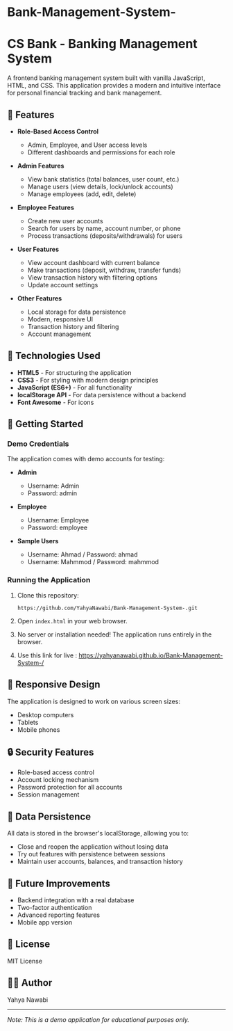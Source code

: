 # Bank-Management-System-
# CS Bank - Banking Management System

A frontend banking management system built with vanilla JavaScript, HTML, and CSS. This application provides a modern and intuitive interface for personal financial tracking and bank management.

## 🌟 Features

- **Role-Based Access Control**
  - Admin, Employee, and User access levels
  - Different dashboards and permissions for each role

- **Admin Features**
  - View bank statistics (total balances, user count, etc.)
  - Manage users (view details, lock/unlock accounts)
  - Manage employees (add, edit, delete)

- **Employee Features**
  - Create new user accounts
  - Search for users by name, account number, or phone
  - Process transactions (deposits/withdrawals) for users

- **User Features**
  - View account dashboard with current balance
  - Make transactions (deposit, withdraw, transfer funds)
  - View transaction history with filtering options
  - Update account settings

- **Other Features**
  - Local storage for data persistence
  - Modern, responsive UI
  - Transaction history and filtering
  - Account management

## 🔧 Technologies Used

- **HTML5** - For structuring the application
- **CSS3** - For styling with modern design principles
- **JavaScript (ES6+)** - For all functionality
- **localStorage API** - For data persistence without a backend
- **Font Awesome** - For icons

## 🚀 Getting Started

### Demo Credentials

The application comes with demo accounts for testing:

- **Admin**
  - Username: Admin
  - Password: admin

- **Employee**
  - Username: Employee
  - Password: employee

- **Sample Users**
  - Username: Ahmad / Password: ahmad
  - Username: Mahmmod / Password: mahmmod

### Running the Application

1. Clone this repository:
   ```
   https://github.com/YahyaNawabi/Bank-Management-System-.git
   ```
2. Open `index.html` in your web browser.

3. No server or installation needed! The application runs entirely in the browser.

4. Use this link for live : https://yahyanawabi.github.io/Bank-Management-System-/

## 📱 Responsive Design

The application is designed to work on various screen sizes:
- Desktop computers
- Tablets
- Mobile phones

## 🔒 Security Features

- Role-based access control
- Account locking mechanism
- Password protection for all accounts
- Session management

## 💾 Data Persistence

All data is stored in the browser's localStorage, allowing you to:
- Close and reopen the application without losing data
- Try out features with persistence between sessions
- Maintain user accounts, balances, and transaction history

## 🧪 Future Improvements

- Backend integration with a real database
- Two-factor authentication
- Advanced reporting features
- Mobile app version

## 📝 License

MIT License

## 👨‍💻 Author

Yahya Nawabi

---

*Note: This is a demo application for educational purposes only.*

